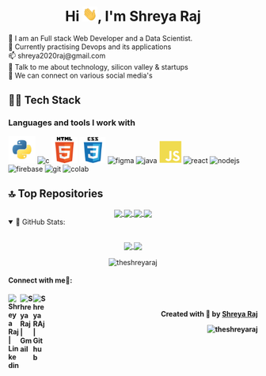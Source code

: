 <!--- 👋 Hi, I’m @theshreyaraj
- 👀 I’m interested in Coding,Quizzing,Anchoring,Muns,Sports,Blogging and the list goes infinite.......😂
- 🌱 I’m currently in Kalinga Institue of Industrial Technology(Btech-2nd Year in Electronics and Computer Science)
- 💞️ I’m looking to collaborate on Web Development,C,C++,Python,Machine Learning.......
- 📫 How to reach me 
      Look for me on linkedin 🤟(www.linkedin.com/in/theshreyaraj)
      Email me at 📧shreya2020raj@gmail.com-->
   

<!---
theshreyaraj/theshreyaraj is a ✨ special ✨ repository because its `README.md` (this file) appears on your GitHub profile.
You can click the Preview link to take a look at your changes.
--->
<h1 align="center">Hi <img src="https://raw.githubusercontent.com/ABSphreak/ABSphreak/master/gifs/Hi.gif" width="30px">, I'm Shreya Raj</h1>

<div align = "left">
  👀 I am an Full stack Web Developer and a Data Scientist.<br>
  🤖 Currently practising Devops and its applications<br>
  📫 shreya2020raj@gmail.com <br> 
  💬 Talk to me about technology, silicon valley & startups<br>
  👯 We can connect on various social media's<br>
</div>

## 👩‍💻 Tech Stack
### Languages and tools I work with
<div>
<img height="55" alt="python" src="https://raw.githubusercontent.com/github/explore/80688e429a7d4ef2fca1e82350fe8e3517d3494d/topics/python/python.png">
<img height="50" alt="c" src="https://fekir.info/img/c-logo.png">
<img height="53" alt="html" src="https://raw.githubusercontent.com/github/explore/5c058a388828bb5fde0bcafd4bc867b5bb3f26f3/topics/html/html.png">
<img height="53" alt="css" src="https://raw.githubusercontent.com/github/explore/80688e429a7d4ef2fca1e82350fe8e3517d3494d/topics/css/css.png"> 
<img height="45" alt="figma" src="https://upload.wikimedia.org/wikipedia/commons/thumb/3/33/Figma-logo.svg/800px-Figma-logo.svg.png">
<img height="45" alt="java" src="https://www.vectorlogo.zone/logos/java/java-icon.svg">
<img height="45" alt="js" src="https://raw.githubusercontent.com/devicons/devicon/master/icons/javascript/javascript-plain.svg">
<img height="45" alt="react" src="https://www.vectorlogo.zone/logos/reactjs/reactjs-icon.svg">
<img height="45" alt="nodejs" src="https://www.vectorlogo.zone/logos/nodejs/nodejs-icon.svg">
<img height="45" alt="firebase" src="https://www.vectorlogo.zone/logos/firebase/firebase-icon.svg">
<img height="45" alt="git" src="https://www.vectorlogo.zone/logos/git-scm/git-scm-icon.svg">
<img height="45" alt="colab" src="https://colab.research.google.com/img/colab_favicon_256px.png">
</div>

## 🔝 Top Repositories
<div align = "center">
<a href="https://github.com/theshreyaraj/WeatherApp-ReactJS">
  <img align="center" src="https://github-readme-stats.vercel.app/api/pin/?username=theshreyaraj&repo=WeatherApp-ReactJS&theme=transparent" />
</a>
<a href="https://github.com/theshreyaraj/House-Rental-App">
  <img align="center" src="https://github-readme-stats.vercel.app/api/pin/?username=theshreyaraj&repo=House-Rental-App&theme=transparent" />
</a>
<a href="https://github.com/theshreyaraj/Analog-Clock-Shreya">
  <img align="center" src="https://github-readme-stats.vercel.app/api/pin/?username=theshreyaraj&repo=Analog-Clock-Shreya&theme=transparent" />
</a>
<a href="https://github.com/theshreyaraj/Basic-Calculator">
  <img align="center" src="https://github-readme-stats.vercel.app/api/pin/?username=theshreyaraj&repo=Basic-Calculator&theme=transparent" />
</a>
</div>

<details open="">
<summary>
 📔 GitHub Stats:
</summary>
<br>
<p align="center">
  <a href="https://github.com/theshreyaraj">
    <img align="center"  height="175px" src="https://github-readme-stats.vercel.app/api?username=theshreyaraj&show_icons=true&hide_border=true&title_color=94b4a4&amp&icon_color=FFFFFF&amp&text_color=FFFFFF&amp&bg_color=000000&count_private=true&include_all_commits=true"/>
  </a>
  <a href="https://github.com/theshreyaraj">
    <img align="center" height="175px"  src="https://github-readme-stats.vercel.app/api/top-langs/?username=theshreyaraj&text_color=FFFFFF&bg_color=000000&title_color=94b4a4&langs_count=15&layout=compact&hide_border=true" />
  </a>
</p>
  <p align="center"><img align="center" src="https://github-readme-streak-stats.herokuapp.com/?user=theshreyaraj&text_color=FFFFFF&bg_color=000000&title_color=94b4a4&langs_count=15&layout=compact&hide_border=true" alt="theshreyaraj" /></p>
</details>

<h4> Connect with me🤝: <h4>
  </hr>
  <a href="https://www.linkedin.com/in/theshreyaraj/">
   <img align="left" alt=" Shreya Raj | Linkedin" width="24px" src="https://www.vectorlogo.zone/logos/linkedin/linkedin-icon.svg" />
  </a>
  <a href="mailto:shreya2020raj@gmail.com">
    <img align="left" alt="Shreya Raj | Gmail" width="26px" src="https://www.vectorlogo.zone/logos/gmail/gmail-icon.svg" />
  </a>
  <!--<a href="https://twitter.com/Ratheshan_03">
    <img align="left" alt="Ratheshan Sathiyamoorthy| Twitter" width="26px" src="https://www.vectorlogo.zone/logos/twitter/twitter-official.svg" />
  </a>-->
  <!--<a href="https://www.instagram.com/ratheshan_03/">
    <img align="left" alt="Ratheshan Sathiyamoorthy | Instagram" width="24px" src="https://www.vectorlogo.zone/logos/instagram/instagram-icon.svg" />
  </a>-->
   <a href="https://github.com/theshreyaraj">
    <img align="left" alt="Shreya RAj| Github" width="26px" src="https://www.vectorlogo.zone/logos/github/github-tile.svg" />
  </a>
  <br>
  
<p align="right" > Created with 🖤 by <a href="https://github.com/Ratheshan03">Shreya Raj</a></p>
<p align="right" > <img src="https://komarev.com/ghpvc/?username=theshreyaraj&label=Profile%20views&color=0e75b6&style=flat" alt="theshreyaraj" /> </p>

